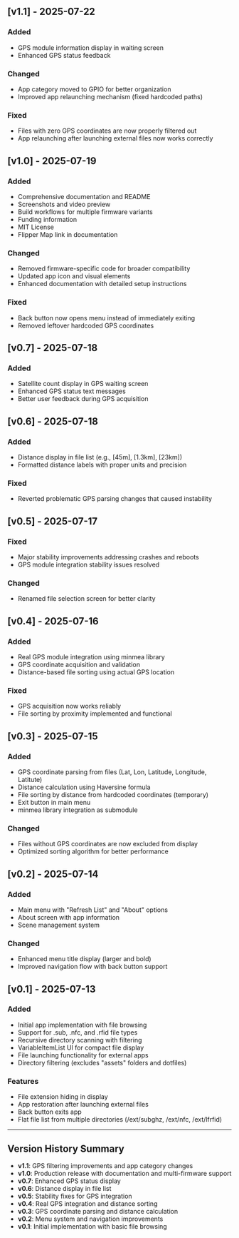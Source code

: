 ## [v1.1] - 2025-07-22

### Added
- GPS module information display in waiting screen
- Enhanced GPS status feedback

### Changed
- App category moved to GPIO for better organization
- Improved app relaunching mechanism (fixed hardcoded paths)

### Fixed
- Files with zero GPS coordinates are now properly filtered out
- App relaunching after launching external files now works correctly

## [v1.0] - 2025-07-19

### Added
- Comprehensive documentation and README
- Screenshots and video preview
- Build workflows for multiple firmware variants
- Funding information
- MIT License
- Flipper Map link in documentation

### Changed
- Removed firmware-specific code for broader compatibility
- Updated app icon and visual elements
- Enhanced documentation with detailed setup instructions

### Fixed
- Back button now opens menu instead of immediately exiting
- Removed leftover hardcoded GPS coordinates

## [v0.7] - 2025-07-18

### Added
- Satellite count display in GPS waiting screen
- Enhanced GPS status text messages
- Better user feedback during GPS acquisition

## [v0.6] - 2025-07-18

### Added
- Distance display in file list (e.g., [45m], [1.3km], [23km])
- Formatted distance labels with proper units and precision

### Fixed
- Reverted problematic GPS parsing changes that caused instability

## [v0.5] - 2025-07-17

### Fixed
- Major stability improvements addressing crashes and reboots
- GPS module integration stability issues resolved

### Changed
- Renamed file selection screen for better clarity

## [v0.4] - 2025-07-16

### Added
- Real GPS module integration using minmea library
- GPS coordinate acquisition and validation
- Distance-based file sorting using actual GPS location

### Fixed
- GPS acquisition now works reliably
- File sorting by proximity implemented and functional

## [v0.3] - 2025-07-15

### Added
- GPS coordinate parsing from files (Lat, Lon, Latitude, Longitude, Latitute)
- Distance calculation using Haversine formula
- File sorting by distance from hardcoded coordinates (temporary)
- Exit button in main menu
- minmea library integration as submodule

### Changed
- Files without GPS coordinates are now excluded from display
- Optimized sorting algorithm for better performance

## [v0.2] - 2025-07-14

### Added
- Main menu with "Refresh List" and "About" options
- About screen with app information
- Scene management system

### Changed
- Enhanced menu title display (larger and bold)
- Improved navigation flow with back button support

## [v0.1] - 2025-07-13

### Added
- Initial app implementation with file browsing
- Support for .sub, .nfc, and .rfid file types
- Recursive directory scanning with filtering
- VariableItemList UI for compact file display
- File launching functionality for external apps
- Directory filtering (excludes "assets" folders and dotfiles)

### Features
- File extension hiding in display
- App restoration after launching external files
- Back button exits app
- Flat file list from multiple directories (/ext/subghz, /ext/nfc, /ext/lfrfid)

---

## Version History Summary

- **v1.1**: GPS filtering improvements and app category changes
- **v1.0**: Production release with documentation and multi-firmware support
- **v0.7**: Enhanced GPS status display
- **v0.6**: Distance display in file list
- **v0.5**: Stability fixes for GPS integration
- **v0.4**: Real GPS integration and distance sorting
- **v0.3**: GPS coordinate parsing and distance calculation
- **v0.2**: Menu system and navigation improvements
- **v0.1**: Initial implementation with basic file browsing
